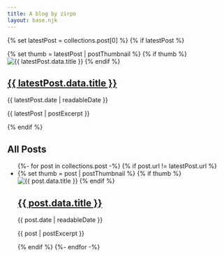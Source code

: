 ```yaml
---
title: A blog by zirpo
layout: base.njk
---
```


{% set latestPost = collections.post[0] %}
{% if latestPost %}
<div class="featured-post">
  {% set thumb = latestPost | postThumbnail %}
  {% if thumb %}
  <img class="post-thumb" src="{{ thumb }}" alt="{{ latestPost.data.title }}">
  {% endif %}
  <div class="featured-post-content">
    <h2><a href="{{ latestPost.url }}">{{ latestPost.data.title }}</a></h2>
    <span class="post-date">{{ latestPost.date | readableDate }}</span>
    <p class="post-excerpt">
      {{ latestPost | postExcerpt }}
    </p>
  </div>
</div>
{% endif %}

<h2>All Posts</h2>
<ul class="post-list">
{%- for post in collections.post -%}
  {% if post.url != latestPost.url %}
  <li class="post-list-item">
    {% set thumb = post | postThumbnail %}
    {% if thumb %}
    <img class="post-thumb" src="{{ thumb }}" alt="{{ post.data.title }}">
    {% endif %}
    <div class="post-list-content">
      <h2><a href="{{ post.url }}">{{ post.data.title }}</a></h2>
      <span class="post-date">{{ post.date | readableDate }}</span>
      <p class="post-excerpt">
        {{ post | postExcerpt }}
      </p>
    </div>
  </li>
  {% endif %}
{%- endfor -%}
</ul>
